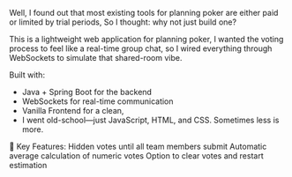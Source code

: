 Well, I found out that most existing tools for planning poker are either paid or limited by trial periods,
So I thought: why not just build one?

This is a lightweight web application for planning poker,
I wanted the voting process to feel like a real-time group chat, so I wired everything through WebSockets to simulate that shared-room vibe.

Built with:
- Java + Spring Boot for the backend
- WebSockets for real-time communication
- Vanilla Frontend for a clean,
- I went old-school—just JavaScript, HTML, and CSS. Sometimes less is more.

🔧 Key Features:
Hidden votes until all team members submit
Automatic average calculation of numeric votes
Option to clear votes and restart estimation
